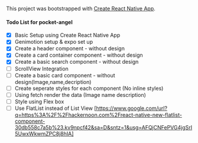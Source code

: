 This project was bootstrapped with [Create React Native App](https://github.com/react-community/create-react-native-app).

#### Todo List for pocket-angel

- [x] Basic Setup using Create React Native App
- [x] Genimotion setup & expo set up
- [x] Create a header component - without design
- [x] Create a card container component - without design
- [x] Create a basic search component - without design
- [ ] ScrollView Integration
- [ ] Create a basic card component - without design(Image,name,decription)
- [ ] Create seperate styles for each component (No inline styles)
- [ ] Using fetch render the data (Image name description)
- [ ] Style using Flex box
- [ ] Use FlatList instead of List View 
[https://www.google.com/url?q=https%3A%2F%2Fhackernoon.com%2Freact-native-new-flatlist-component-30db558c7a5b%23.kv9npcf42&sa=D&sntz=1&usg=AFQjCNFePVG4jgSrI5UwxWkwmZPC8j8hIA]
